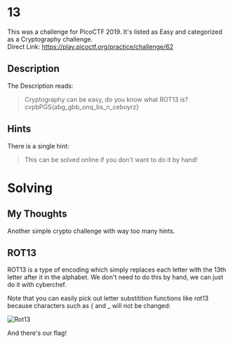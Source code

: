 # 13
This was a challenge for PicoCTF 2019.  It's listed as Easy and categorized as a Cryptography challenge.  
Direct Link: https://play.picoctf.org/practice/challenge/62

## Description
The Description reads:
> Cryptography can be easy, do you know what ROT13 is? cvpbPGS{abg_gbb_onq_bs_n_ceboyrz}

## Hints
There is a single hint:
> This can be solved online if you don't want to do it by hand!

# Solving
## My Thoughts
Another simple crypto challenge with way too many hints.

## ROT13
ROT13 is a type of encoding which simply replaces each letter with the 13th letter after it in the alphabet.  We don't need to do this by hand, we can just do it with cyberchef.

Note that you can easily pick out letter substitition functions like rot13 because characters such as { and _ will not be changed:

![Rot13](https://github.com/user-attachments/assets/f6253df0-7f94-42a0-bb7d-15ce4c3d9e64)

And there's our flag!
